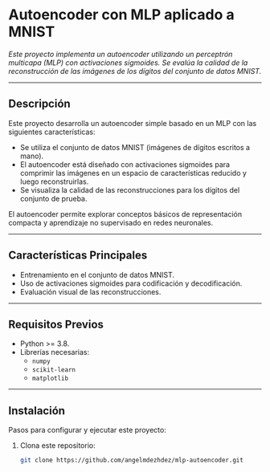# **Autoencoder con MLP aplicado a MNIST**  
_Este proyecto implementa un autoencoder utilizando un perceptrón multicapa (MLP) con activaciones sigmoides. Se evalúa la calidad de la reconstrucción de las imágenes de los dígitos del conjunto de datos MNIST._ 

---

## **Descripción**  
Este proyecto desarrolla un autoencoder simple basado en un MLP con las siguientes características:  
- Se utiliza el conjunto de datos MNIST (imágenes de dígitos escritos a mano).  
- El autoencoder está diseñado con activaciones sigmoides para comprimir las imágenes en un espacio de características reducido y luego reconstruirlas.  
- Se visualiza la calidad de las reconstrucciones para los dígitos del conjunto de prueba.  

El autoencoder permite explorar conceptos básicos de representación compacta y aprendizaje no supervisado en redes neuronales.

---

## **Características Principales**  
- Entrenamiento en el conjunto de datos MNIST.  
- Uso de activaciones sigmoides para codificación y decodificación.  
- Evaluación visual de las reconstrucciones.  

---

## **Requisitos Previos**  
- Python >= 3.8.  
- Librerías necesarias:  
  - `numpy`  
  - `scikit-learn`  
  - `matplotlib`  

---

## **Instalación**  
Pasos para configurar y ejecutar este proyecto:  
1. Clona este repositorio:  
   ```bash
   git clone https://github.com/angelmdezhdez/mlp-autoencoder.git
